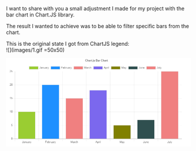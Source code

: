 I want to share with you a small adjustment I made for my project with the bar chart in Chart.JS library.  
  
The result I wanted to achieve was to be able to filter specific bars from the chart.  
  
This is the original state I got from ChartJS legend:  
![](images/1.gif =50x50)

![](images/2.gif)
